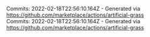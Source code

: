 Commits: 2022-02-18T22:56:10.164Z - Generated via https://github.com/marketplace/actions/artificial-grass
<br>
Commits: 2022-02-18T22:56:10.164Z - Generated via https://github.com/marketplace/actions/artificial-grass
<br>
